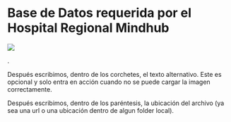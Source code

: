 # Base de Datos requerida por el Hospital Regional Mindhub 
![](/BBDD_Hospital.png)

 ![]().

Después escribimos, dentro de los corchetes, el texto alternativo. Este es opcional y solo entra en acción cuando no se puede cargar la imagen correctamente.

Después escribimos, dentro de los paréntesis, la ubicación del archivo (ya sea una url o una ubicación dentro de algun folder local).
